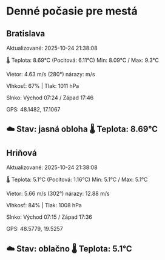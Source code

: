 ﻿# Denné počasie pre mestá

## Bratislava
Aktualizované: 2025-10-24 21:38:08

🌡️ Teplota: 8.69°C 
(Pocitová: 6.11°C)
Min: 8.09°C / Max: 9.3°C

Vietor: 4.63 m/s    (280°) 
nárazy:  m/s

Vlhkosť: 67% | Tlak: 1011 hPa

Slnko: Východ 07:24 / Západ 17:46

GPS: 48.1482, 17.1067

☁️ Stav: jasná obloha        🌡️ Teplota: 8.69°C
---

## Hriňová
Aktualizované: 2025-10-24 21:38:08

🌡️ Teplota: 5.1°C 
(Pocitová: 1.16°C)
Min: 5.1°C / Max: 5.1°C

Vietor: 5.66 m/s (302°)
nárazy: 12.88 m/s

Vlhkosť: 84% | Tlak: 1008 hPa

Slnko: Východ 07:15 / Západ 17:36

GPS: 48.5779, 19.5257

☁️ Stav: oblačno        🌡️ Teplota: 5.1°C
---
